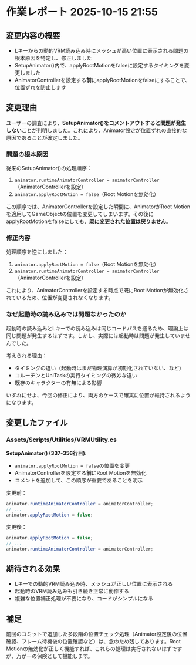# 作業レポート 2025-10-15 21:55

## 変更内容の概要

- Lキーからの動的VRM読み込み時にメッシュが高い位置に表示される問題の根本原因を特定し、修正しました
- SetupAnimator()内で、applyRootMotionをfalseに設定するタイミングを変更しました
- AnimatorControllerを設定する**前**にapplyRootMotionをfalseにすることで、位置ずれを防止します

## 変更理由

ユーザーの調査により、**SetupAnimator()をコメントアウトすると問題が発生しない**ことが判明しました。これにより、Animator設定が位置ずれの直接的な原因であることが確定しました。

### 問題の根本原因

従来のSetupAnimator()の処理順序：
1. `animator.runtimeAnimatorController = animatorController`（AnimatorControllerを設定）
2. `animator.applyRootMotion = false`（Root Motionを無効化）

この順序では、AnimatorControllerを設定した瞬間に、AnimatorがRoot Motionを適用してGameObjectの位置を変更してしまいます。その後にapplyRootMotionをfalseにしても、**既に変更された位置は戻りません**。

### 修正内容

処理順序を逆にしました：
1. `animator.applyRootMotion = false`（Root Motionを無効化）
2. `animator.runtimeAnimatorController = animatorController`（AnimatorControllerを設定）

これにより、AnimatorControllerを設定する時点で既にRoot Motionが無効化されているため、位置が変更されなくなります。

### なぜ起動時の読み込みでは問題なかったのか

起動時の読み込みとLキーでの読み込みは同じコードパスを通るため、理論上は同じ問題が発生するはずです。しかし、実際には起動時は問題が発生していませんでした。

考えられる理由：
- タイミングの違い（起動時はまだ物理演算が初期化されていない、など）
- コルーチンとUniTaskの実行タイミングの微妙な違い
- 既存のキャラクターの有無による影響

いずれにせよ、今回の修正により、両方のケースで確実に位置が維持されるようになります。

## 変更したファイル

### Assets/Scripts/Utilities/VRMUtility.cs

**SetupAnimator() (337-356行目):**
- `animator.applyRootMotion = false`の位置を変更
- AnimatorControllerを設定する**前**にRoot Motionを無効化
- コメントを追加して、この順序が重要であることを明示

変更前：
```csharp
animator.runtimeAnimatorController = animatorController;
// ...
animator.applyRootMotion = false;
```

変更後：
```csharp
animator.applyRootMotion = false;
// ...
animator.runtimeAnimatorController = animatorController;
```

## 期待される効果

- Lキーでの動的VRM読み込み時、メッシュが正しい位置に表示される
- 起動時のVRM読み込みも引き続き正常に動作する
- 複雑な位置補正処理が不要になり、コードがシンプルになる

## 補足

前回のコミットで追加した多段階の位置チェック処理（Animator設定後の位置確認、フレーム待機後の位置確認など）は、念のため残してあります。Root Motionの無効化が正しく機能すれば、これらの処理は実行されないはずですが、万が一の保険として機能します。
